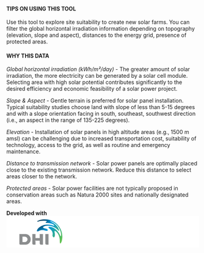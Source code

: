 #### TIPS ON USING THIS TOOL
Use this tool to explore site suitability to create new solar farms. You can filter the global horizontal irradiation information depending on topography (elevation, slope and aspect),  distances to the energy grid, presence of protected areas. 

#### WHY THIS DATA
*Global horizontal irradiation (kWh/m²/day)* - The greater amount of solar irradiation, the more electricity can be generated by a solar cell module. Selecting area with high solar potential contributes significantly to the desired efficiency and economic feasibility of a solar power project.  

*Slope & Aspect* - Gentle terrain is preferred for solar panel installation. Typical suitability studies choose land with slope of less than 5-15 degrees and with a slope orientation facing in south, southeast, southwest direction (i.e., an aspect in the range of 135-225 degrees).

*Elevation* - Installation of solar panels in high altitude areas (e.g., 1500 m amsl) can be challenging due to increased transportation cost, suitability of technology, access to the grid, as well as routine and emergency maintenance.

*Distance to transmission network* - Solar power panels are optimally placed close to the existing transmission network. Reduce this distance to select areas closer to the network.

*Protected areas* - Solar power facilities are not typically proposed in conservation areas such as Natura 2000 sites and nationally designated areas.

**Developed with**  
![](https://raw.githubusercontent.com/eurodatacube/eodash-assets/main/collections/gtif-logos/dhi_row.png)

